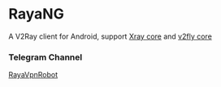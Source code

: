 # RayaNG
A V2Ray client for Android, support [Xray core](https://github.com/XTLS/Xray-core) and [v2fly core](https://github.com/v2fly/v2ray-core)

### Telegram Channel
[RayaVpnRobot](https://t.me/RayaVpnRobot)